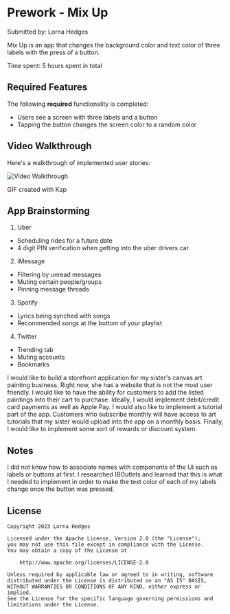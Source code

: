 # Prework - Mix Up

Submitted by: Lorna Hedges

Mix Up is an app that changes the background color and text color of three labels with the press of a button. 

Time spent: 5 hours spent in total

## Required Features

The following **required** functionality is completed:

- Users see a screen with three labels and a button
- Tapping the button changes the screen color to a random color
 
## Video Walkthrough

Here's a walkthrough of implemented user stories:

<img src= 'https://imgur.com/a/6PVN4vb.gif' title='Video Walkthrough' width='' alt='Video Walkthrough' />

GIF created with Kap 


## App Brainstorming 

1. Uber
 - Scheduling rides for a future date
 - 4 digit PIN verification when getting into the uber drivers car.

2. iMessage
- Filtering by unread messages
- Muting certain people/groups
- Pinning message threads

3. Spotify
- Lyrics being synched with songs
- Recommended songs at the bottom of your playlist

4. Twitter
- Trending tab
- Muting accounts
- Bookmarks

I would like to build a storefront application for my sister's canvas art painting business. Right now, she has a website that is not the most user friendly. I would like to have the ability for customers to add the listed paintings into their cart to purchase. Ideally, I would implement debit/credit card payments as well as Apple Pay. I would also like to implement a tutorial part of the app. Customers who subscribe monthly will have access to art tutorials that my sister would upload into the app on a monthly basis. Finally, I would like to implement some sort of rewards or discount system.

## Notes

I did not know how to associate names with components of the UI such as labels or buttons at first. I researched IBOutlets and learned that this is what I needed to implement in order to make the text color of each of my labels change once the button was pressed. 


## License

    Copyright 2023 Lorna Hedges

    Licensed under the Apache License, Version 2.0 (the "License");
    you may not use this file except in compliance with the License.
    You may obtain a copy of the License at

        http://www.apache.org/licenses/LICENSE-2.0

    Unless required by applicable law or agreed to in writing, software
    distributed under the License is distributed on an "AS IS" BASIS,
    WITHOUT WARRANTIES OR CONDITIONS OF ANY KIND, either express or implied.
    See the License for the specific language governing permissions and
    limitations under the License.
